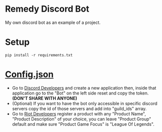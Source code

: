 # Remedy Discord Bot
My own discord bot as an example of a project.
# Setup
```
pip install -r requirements.txt
```
# [Config.json](config.json)
- Go to [Discord Developers](https://discord.com/developers/applications/) and create a new application then, inside that application go to the "Bot" on the left side reset and copy the token. **(DON'T SHARE WITH ANYONE)**
- (Optional) If you want to have the bot only accessible in specific discord servers copy the id of those servers and add into "guild_ids" array.
- Go to [Riot Developers](https://developer.riotgames.com/) register a product with any "Product Name", "Product Description" of your choice, you can leave "Product Group" default and make sure "Product Game Focus" is "League Of Legends".